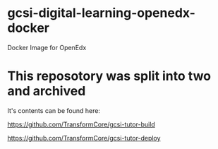 # gcsi-digital-learning-openedx-docker
Docker Image for OpenEdx


# This reposotory was split into two and archived
It's contents can be found here:

https://github.com/TransformCore/gcsi-tutor-build

https://github.com/TransformCore/gcsi-tutor-deploy
